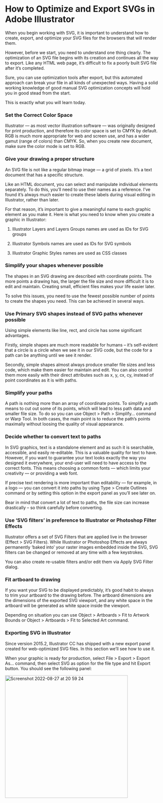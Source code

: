 
# How to Optimize and Export SVGs in Adobe Illustrator

When you begin working with SVG, it is important to understand how to create, export, and optimize your SVG files for the browsers that 
will render them.

However, before we start, you need to understand one thing clearly. The optimization of an SVG file begins with its creation and 
continues all the way to export. Like any HTML web page, it’s difficult to fix a poorly built SVG file after it’s completed.

Sure, you can use optimization tools after export, but this automated approach can break your file in all kinds of unexpected ways.
Having a solid working knowledge of good manual SVG optimization concepts will hold you in good stead from the start.

This is exactly what you will learn today.

### Set the Correct Color Space

Illustrator — as most vector illustration software — was originally designed for print production, and therefore its color space is 
set to CMYK by default. RGB is much more appropriate for web and screen use, and has a wider gamut (range of colors) than CMYK. 
So, when you create new document, make sure the color mode is set to RGB.

### Give your drawing a proper structure

An SVG file is not like a regular bitmap image — a grid of pixels. It’s a text document that has a specific structure.

Like an HTML document, you can select and manipulate individual elements separately. To do this, you’ll need to use their names as 
a reference. I’ve found it’s always much easier to create these labels during visual editing in Illustrator, rather than later.

For that reason, it’s important to give a meaningful name to each graphic element as you make it. Here is what you need to know when 
you create a graphic in Illustrator:

1) Illustrator Layers and Layers Groups names are used as IDs for SVG groups

2) Illustrator Symbols names are used as IDs for SVG symbols

3) Illustrator Graphic Styles names are used as CSS classes

### Simplify your shapes whenever possible

The shapes in an SVG drawing are described with coordinate points. The more points a drawing has, the larger the file size and more 
difficult it is to edit and maintain. Creating small, efficient files makes your life easier later.

To solve this issues, you need to use the fewest possible number of points to create the shapes you need. 
This can be achieved in several ways.

### Use Primary SVG shapes instead of SVG paths whenever possible

Using simple elements like line, rect, and circle has some significant advantages.

Firstly, simple shapes are much more readable for humans – it’s self-evident that a circle is a circle when we see it in our SVG code, 
but the code for a path can be anything until we see it render.

Secondly, simple shapes almost always produce smaller file sizes and less code, which make them easier for maintain and edit. 
You can also control them more easily with their direct attributes such as x, y, cx, cy, instead of point coordinates as it is with paths.

### Simplify your paths

A path is nothing more than an array of coordinate points. To simplify a path means to cut out some of its points, which will lead to 
less path data and smaller file size. To do so you can use Object > Path > Simplify… command or Warp Tool. In both cases, the main point 
is to reduce the path’s points maximally without loosing the quality of visual appearance.

### Decide whether to convert text to paths

In SVG graphics, text is a standalone element and as such it is searchable, accessible, and easily re-editable. This is a valuable 
quality for text to have. However, if you want to guarantee your text looks exactly the way you designed it everywhere, your end-user 
will need to have access to the correct fonts. 
This means choosing a common fonts — which limits your creativity — or providing a web font.

If precise text rendering is more important than editability — for example, in a logo — you can convert it into paths by using 
Type > Create Outlines command or by setting this option in the export panel as you’ll see later on.

Bear in mind that convert a lot of text to paths, the file size can increase drastically – so think carefully before converting.

### Use ‘SVG filters’ in preference to Illustrator or Photoshop Filter Effects

Illustrator offers a set of SVG Filters that are applied live in the browser (Effect > SVG Filters). While Illustrator or Photoshop 
Effects are always permanently ‘baked into’ your raster images embedded inside the SVG, SVG filters can be changed or removed at any
time with a few keystrokes.

You can also create re-usable filters and/or edit them via Apply SVG Filter dialog.

### Fit artboard to drawing

If you want your SVG to be displayed predictably, it’s good habit to always to trim your artboard to the drawing before. 
The artboard dimensions are the dimensions of the exported SVG viewport, and any white space in the artboard will be generated 
as white space inside the viewport.

Depending on situation you can use Object > Artboards > Fit to Artwork Bounds or Object > Artboards > Fit to Selected Art command.

### Exporting SVG in Illustrator

Since version 2015.2, Illustrator CC has shipped with a new export panel created for web-optimized SVG files. 
In this section we’ll see how to use it.

When your graphic is ready for production, select File > Export > Export As… command, then select SVG as option for the file type 
and hit Export button. You should see the following panel:

<img width="403" alt="Screenshot 2022-08-27 at 20 59 24" src="https://user-images.githubusercontent.com/88540603/187046168-ac8c538b-340f-4cf8-a4c9-0d4e0c6c98f7.png">








